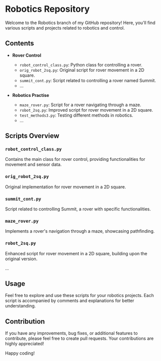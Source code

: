 # Robotics Repository

Welcome to the Robotics branch of my GitHub repository! Here, you'll find various scripts and projects related to robotics and control.

## Contents

- **Rover Control**
  - `robot_control_class.py`: Python class for controlling a rover.
  - `orig_robot_2sq.py`: Original script for rover movement in a 2D square.
  - `summit_cont.py`: Script related to controlling a rover named Summit.
  - ...

- **Robotics Practise**
  - `maze_rover.py`: Script for a rover navigating through a maze.
  - `robot_2sq.py`: Improved script for rover movement in a 2D square.
  - `test_methods3.py`: Testing different methods in robotics.
  - ...

## Scripts Overview

### `robot_control_class.py`

Contains the main class for rover control, providing functionalities for movement and sensor data.

### `orig_robot_2sq.py`

Original implementation for rover movement in a 2D square.

### `summit_cont.py`

Script related to controlling Summit, a rover with specific functionalities.

### `maze_rover.py`

Implements a rover's navigation through a maze, showcasing pathfinding.

### `robot_2sq.py`

Enhanced script for rover movement in a 2D square, building upon the original version.

...

## Usage

Feel free to explore and use these scripts for your robotics projects. Each script is accompanied by comments and explanations for better understanding.

## Contribution

If you have any improvements, bug fixes, or additional features to contribute, please feel free to create pull requests. Your contributions are highly appreciated!

Happy coding!
